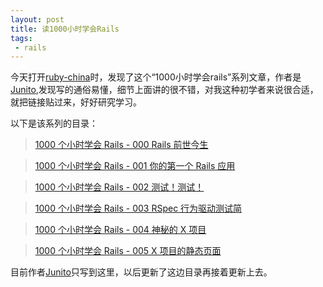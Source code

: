 ```yaml
---
layout: post
title: 读1000小时学会Rails
tags: 
 - rails
---
```


今天打开[ruby-china](http://www.ruby-china.org)时，发现了这个“1000小时学会rails”系列文章，作者是[Junito](http://ruby-china.org/users/Juanito),发现写的通俗易懂，细节上面讲的很不错，对我这种初学者来说很合适，就把链接贴过来，好好研究学习。

以下是该系列的目录：
>[1000 个小时学会 Rails - 000 Rails 前世今生](http://ruby-china.org/topics/2799)

>[1000 个小时学会 Rails - 001 你的第一个 Rails 应用](http://ruby-china.org/topics/2814)

>[1000 个小时学会 Rails - 002 测试！测试！](http://ruby-china.org/topics/2832)

>[1000 个小时学会 Rails - 003 RSpec 行为驱动测试简](http://ruby-china.org/topics/2848)

>[1000 个小时学会 Rails - 004 神秘的 X 项目](http://ruby-china.org/topics/3239)

>[1000 个小时学会 Rails - 005 X 项目的静态页面](http://ruby-china.org/topics/3313)

目前作者[Junito](http://ruby-china.org/users/Juanito)只写到这里，以后更新了这边目录再接着更新上去。
